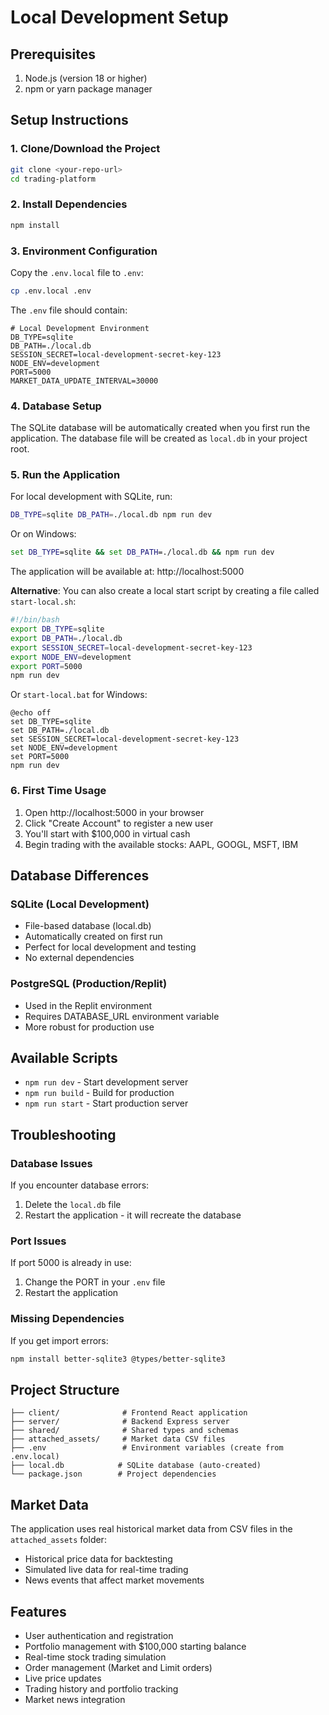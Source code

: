 # Local Development Setup

## Prerequisites
1. Node.js (version 18 or higher)
2. npm or yarn package manager

## Setup Instructions

### 1. Clone/Download the Project
```bash
git clone <your-repo-url>
cd trading-platform
```

### 2. Install Dependencies
```bash
npm install
```

### 3. Environment Configuration
Copy the `.env.local` file to `.env`:
```bash
cp .env.local .env
```

The `.env` file should contain:
```env
# Local Development Environment
DB_TYPE=sqlite
DB_PATH=./local.db
SESSION_SECRET=local-development-secret-key-123
NODE_ENV=development
PORT=5000
MARKET_DATA_UPDATE_INTERVAL=30000
```

### 4. Database Setup
The SQLite database will be automatically created when you first run the application. The database file will be created as `local.db` in your project root.

### 5. Run the Application

For local development with SQLite, run:
```bash
DB_TYPE=sqlite DB_PATH=./local.db npm run dev
```

Or on Windows:
```cmd
set DB_TYPE=sqlite && set DB_PATH=./local.db && npm run dev
```

The application will be available at: http://localhost:5000

**Alternative**: You can also create a local start script by creating a file called `start-local.sh`:
```bash
#!/bin/bash
export DB_TYPE=sqlite
export DB_PATH=./local.db
export SESSION_SECRET=local-development-secret-key-123
export NODE_ENV=development
export PORT=5000
npm run dev
```

Or `start-local.bat` for Windows:
```batch
@echo off
set DB_TYPE=sqlite
set DB_PATH=./local.db
set SESSION_SECRET=local-development-secret-key-123
set NODE_ENV=development
set PORT=5000
npm run dev
```

### 6. First Time Usage
1. Open http://localhost:5000 in your browser
2. Click "Create Account" to register a new user
3. You'll start with $100,000 in virtual cash
4. Begin trading with the available stocks: AAPL, GOOGL, MSFT, IBM

## Database Differences

### SQLite (Local Development)
- File-based database (local.db)
- Automatically created on first run
- Perfect for local development and testing
- No external dependencies

### PostgreSQL (Production/Replit)
- Used in the Replit environment
- Requires DATABASE_URL environment variable
- More robust for production use

## Available Scripts
- `npm run dev` - Start development server
- `npm run build` - Build for production
- `npm run start` - Start production server

## Troubleshooting

### Database Issues
If you encounter database errors:
1. Delete the `local.db` file
2. Restart the application - it will recreate the database

### Port Issues
If port 5000 is already in use:
1. Change the PORT in your `.env` file
2. Restart the application

### Missing Dependencies
If you get import errors:
```bash
npm install better-sqlite3 @types/better-sqlite3
```

## Project Structure
```
├── client/              # Frontend React application
├── server/              # Backend Express server
├── shared/              # Shared types and schemas
├── attached_assets/     # Market data CSV files
├── .env                 # Environment variables (create from .env.local)
├── local.db            # SQLite database (auto-created)
└── package.json        # Project dependencies
```

## Market Data
The application uses real historical market data from CSV files in the `attached_assets` folder:
- Historical price data for backtesting
- Simulated live data for real-time trading
- News events that affect market movements

## Features
- User authentication and registration
- Portfolio management with $100,000 starting balance
- Real-time stock trading simulation
- Order management (Market and Limit orders)
- Live price updates
- Trading history and portfolio tracking
- Market news integration